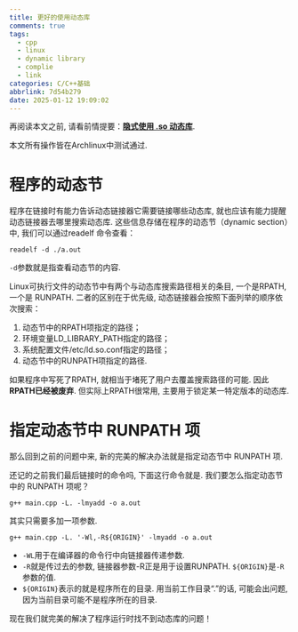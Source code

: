 ```yaml
---
title: 更好的使用动态库
comments: true
tags:
  - cpp
  - linux
  - dynamic library
  - complie
  - link
categories: C/C++基础
abbrlink: 7d54b279
date: 2025-01-12 19:09:02
---
```


再阅读本文之前, 请看前情提要：[**隐式使用 .so 动态库**](/posts/acafc476/).

本文所有操作皆在Archlinux中测试通过. 

# 程序的动态节

程序在链接时有能力告诉动态链接器它需要链接哪些动态库, 就也应该有能力提醒动态链接器去哪里搜索动态库. 这些信息存储在程序的动态节（dynamic section）中, 我们可以通过readelf 命令查看： 

```shell
readelf -d ./a.out
```

`-d`参数就是指查看动态节的内容.


Linux可执行文件的动态节中有两个与动态库搜索路径相关的条目, 一个是RPATH, 一个是 RUNPATH. 二者的区别在于优先级, 动态链接器会按照下面列举的顺序依次搜索： 

1. 动态节中的RPATH项指定的路径； 
2. 环境变量LD_LIBRARY_PATH指定的路径；
3. 系统配置文件/etc/ld.so.conf指定的路径； 
4. 动态节中的RUNPATH项指定的路径.  


如果程序中写死了RPATH, 就相当于堵死了用户去覆盖搜索路径的可能. 因此**RPATH已经被废弃**. 但实际上RPATH很常用, 主要用于锁定某一特定版本的动态库. 


# 指定动态节中 RUNPATH 项

那么回到之前的问题中来, 新的完美的解决办法就是指定动态节中 RUNPATH 项.

还记的之前我们最后链接时的命令吗, 下面这行命令就是. 我们要怎么指定动态节中的 RUNPATH 项呢？

```shell
g++ main.cpp -L. -lmyadd -o a.out
```

其实只需要多加一项参数. 

```shell
g++ main.cpp -L. '-Wl,-R${ORIGIN}' -lmyadd -o a.out
```

- `-WL`用于在编译器的命令行中向链接器传递参数. 
- `-R`就是传过去的参数, 链接器参数-R正是用于设置RUNPATH. `${ORIGIN}`是`-R`参数的值. 
- `${ORIGIN}`表示的就是程序所在的目录. 用当前工作目录“.”的话, 可能会出问题, 因为当前目录可能不是程序所在的目录. 

现在我们就完美的解决了程序运行时找不到动态库的问题！








